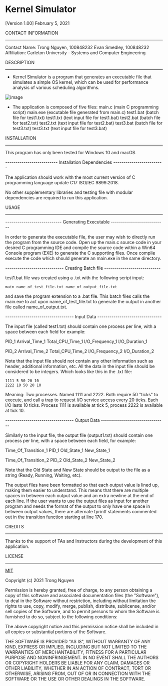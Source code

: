 # Kernel Simulator 
[Version 1.00] 
February 5, 2021

CONTACT INFORMATION
___________________

Contact Name:		Trong Nguyen, 100848232
                	Evan Smedley, 100848232
Affiliation: 		Carleton University - Systems and Computer Engineering


DESCRIPTION
___________

- Kernel Simulator is a program that generates an executable file that
simulates a simple OS kernel, which can be used for performance analysis of
various scheduling algorithms.

![image](https://user-images.githubusercontent.com/55768917/117086371-5c0c5880-ad1a-11eb-8132-4dbdd025609e.png)

- The application is composed of five files:
	main.c				(main C programming script)
	main.exe			(excutable file generated from main.c)
	test1.bat	 		(batch file for test1.txt)
	test1.txt	 		(text input file for test1.bat)
	test2.bat			(batch file for test2.txt)
	test2.txt 			(text input file for test2.bat)
	test3.bat			(batch file for test3.txt)
	test3.txt			(text input file for test3.bat)


INSTALLATION
____________

This program has only been tested for Windows 10 and macOS.

-------------------------- Installation Dependencies -------------------------

The application should work with the most current version of C programming 
language update C17 ISO/IEC 9899:2018. 

No other supplementary libraries and testing file with modular dependencies
are required to run this application.


USAGE
_____

---------------------------- Generating Executable ---------------------------

In order to generate the executable file, the user may wish to directly run 
the program from the source code. Open up the main.c source code in your 
desired C programming IDE and compile the source code within a Win64 Console
program (EXE) to generate the C supporting files. Once complie execute the
code which should generate an main.exe in the same directory.

----------------------------- Creating Batch file ----------------------------

test1.bat file was created using a .txt with the following script input:

	main name_of_test_file.txt name_of_output_file.txt

and save the program extension to a .bat file. This batch files calls the
main.exe to act upon name_of_test_file.txt to generate the output in another
file called name_of_output.txt.

---------------------------------- Input Data --------------------------------

The input file (called test1.txt) should contain one process per line, with a 
space between each field for example:

PID_1 Arrival_Time_1 Total_CPU_Time_1 I/O_Frequency_1 I/O_Duration_1

PID_2 Arrival_Time_2 Total_CPU_Time_2 I/O_Frequency_2 I/O_Duration_2

Note that the input file should not contain any other information such as
header, additional information, etc. All the data in the input file should be 
considered to be integers. Which looks like this in the .txt file:

	1111 5 50 20 10
	2222 10 50 20 10

Meaning: Two processes. Named 1111 and 2222. Both require 50 "ticks" to 
execute, and call a trap to request I/O service access every 20 ticks. Each 
I/O lasts 10 ticks. Process 1111 is available at tick 5, process 2222 is 
available at tick 10.

---------------------------------- Output Data --------------------------------

Similarly to the input file, the output file (output1.txt) should contain one 
process per line, with a space between each field, for example:

Time_Of_Transition_1 PID_1 Old_State_1 New_State_1

Time_Of_Transition_2 PID_2 Old_State_2 New_State_2

Note that the Old State and New State should be output to the file as a string 
(Ready, Running, Waiting, etc).

The output files have been formatted so that each output value is lined up,
making them easier to understand. This means that there are multiple spaces in
between each output value and an extra newline at the end of each line. 
If the user wants to use the output files as input for another program and 
needs the format of the output to only have one space in between output 
values, there are alternate fprintf statements commented out in the transition
function starting at line 170.

CREDITS
_______

Thanks to the support of TAs and Instructors during the development of this
application.

LICENSE
_______

[MIT](https://choosealicense.com/licenses/mit/)

Copyright (c) 2021 Trong Nguyen

Permission is hereby granted, free of charge, to any person obtaining a copy
of this software and associated documentation files (the "Software"), to deal
in the Software without restriction, including without limitation the rights
to use, copy, modify, merge, publish, distribute, sublicense, and/or sell
copies of the Software, and to permit persons to whom the Software is
furnished to do so, subject to the following conditions:

The above copyright notice and this permission notice shall be included in all
copies or substantial portions of the Software.

THE SOFTWARE IS PROVIDED "AS IS", WITHOUT WARRANTY OF ANY KIND, EXPRESS OR
IMPLIED, INCLUDING BUT NOT LIMITED TO THE WARRANTIES OF MERCHANTABILITY,
FITNESS FOR A PARTICULAR PURPOSE AND NONINFRINGEMENT. IN NO EVENT SHALL THE
AUTHORS OR COPYRIGHT HOLDERS BE LIABLE FOR ANY CLAIM, DAMAGES OR OTHER
LIABILITY, WHETHER IN AN ACTION OF CONTRACT, TORT OR OTHERWISE, ARISING FROM,
OUT OF OR IN CONNECTION WITH THE SOFTWARE OR THE USE OR OTHER DEALINGS IN THE
SOFTWARE.
